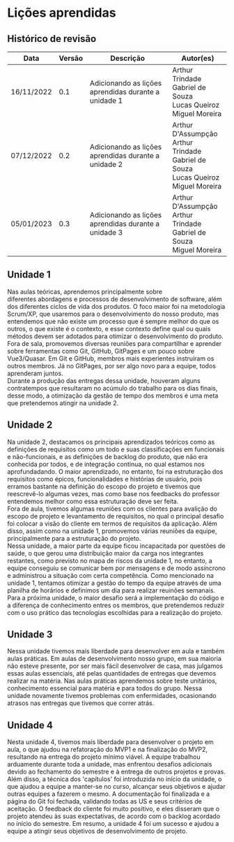 # Lições aprendidas
## Histórico de revisão 

| Data       | Versão | Descrição            | Autor(es)                                                    |
| ---------- | ------ | -------------------- | ------------------------------------------------------------ |
| 16/11/2022 | 0.1 | Adicionando as lições aprendidas durante a unidade 1| Arthur Trindade<br>Gabriel de Souza<br>Lucas Queiroz<br>Miguel Moreira |
| 07/12/2022 | 0.2 | Adicionando as lições aprendidas durante a unidade 2| Arthur D'Assumpção<br>Arthur Trindade<br>Gabriel de Souza<br>Lucas Queiroz<br>Miguel Moreira |
| 05/01/2023 | 0.3 | Adicionando as lições aprendidas durante a unidade 3| Arthur D'Assumpção<br>Arthur Trindade<br>Gabriel de Souza<br>Miguel Moreira |

## Unidade 1
Nas aulas teóricas, aprendemos principalmente sobre diferentes abordagens e processos de desenvolvimento de software, além dos diferentes ciclos de vida dos produtos. O foco maior foi na metodologia Scrum/XP, que usaremos para o desenvolvimento do nosso produto, mas entendemos que não existe um processo que é sempre melhor do que os outros, o que existe é o contexto, e esse contexto define qual ou quais métodos devem ser adotados para otimizar o desenvolvimento do produto.<br>
Fora de sala, promovemos diversas reuniões para compartilhar e aprender sobre ferramentas como Git, GitHub, GitPages e um pouco sobre Vue3/Quasar. Em Git e GitHub, membros mais experientes instruíram os outros membros. Já no GitPages, por ser algo novo para a equipe, todos aprenderam juntos.<br>
Durante a produção das entregas dessa unidade, houveram alguns contratempos que resultaram no acúmulo do trabalho para os dias finais, desse modo, a otimização da gestão de tempo dos membros é uma meta que pretendemos atingir na unidade 2.<br>

## Unidade 2
Na unidade 2, destacamos os principais aprendizados teóricos como as definições de requisitos como um todo e suas classificações em funcionais e não-funcionais, e as definições de backlog do produto, que não era conhecida por todos, e de integração contínua, no qual estamos nos aprofundadando. O maior aprendizado, no entanto, foi na estruturação dos requisitos como épicos, funcionalidades e histórias de usuário, pois erramos bastante na definição do escopo do projeto e tivemos que reescrevê-lo algumas vezes, mas como base nos feedbacks do professor entendemos melhor como essa estruturação deve ser feita.<br>
Fora de aula, tivemos algumas reuniões com os clientes para avalição do escopo de projeto e levantamento de requisitos, no qual o principal desafio foi colocar a visão do cliente em termos de requisitos da aplicação. Além disso, assim como na unidade 1, promovemos várias reuniões da equipe, principalmente para a estruturação do projeto.<br>
Nessa unidade, a maior parte da equipe ficou incapacitada por questões de saúde, o que gerou uma distribuição maior da carga nos integrantes restantes, como previsto no mapa de riscos da unidade 1, no entanto, a equipe conseguiu se comunicar bem por mensagens e de modo assíncrono e administrou a situação com certa competência.
Como mencionado na unidade 1, tentamos otimizar a gestão do tempo da equipe através de uma planilha de horários e definimos um dia para realizar reuinões semanais.<br>
Para a próxima unidade, o maior desafio será a implementação do código e a diferença de conhecimento entres os membros, que pretendemos reduzir com o uso prático das tecnologias escolhidas para a realização do projeto.

## Unidade 3
Nessa unidade tivemos mais liberdade para desenvolver em aula e também aulas práticas. Em aulas de desenvolvimento nosso grupo, em sua maioria não esteve presente, por ser mais fácil desenvolver de casa, mas julgamos essas aulas essenciais, até pelas quantidades de entregas que devemos realizar na matéria. Nas aulas práticas aprendemos sobre teste unitários, conhecimento essencial para matéria e para todos do grupo. Nessa unidade novamente tivemos problemas com enfermidades, ocasionando atrasos nas entregas que tivemos que correr atrás. 

## Unidade 4
Nesta unidade 4, tivemos mais liberdade para desenvolver o projeto em aula, o que ajudou na refatoração do MVP1 e na finalização do MVP2, resultando na entrega do projeto mínimo viável. A equipe trabalhou arduamente durante toda a unidade, mas enfrentou desafios adicionais devido ao fechamento do semestre e à entrega de outros projetos e provas. Além disso, a técnica dos 'capítulos' foi introduzida no início da unidade, o que ajudou a equipe a manter-se no curso, alcançar seus objetivos e ajudar outras equipes a fazerem o mesmo. A documentação foi finalizada e a página do Git foi fechada, validando todas as US e seus critérios de aceitação. O feedback do cliente foi muito positivo, e eles disseram que o projeto atendeu às suas expectativas, de acordo com o backlog acordado no início do semestre. Em resumo, a unidade 4 foi um sucesso e ajudou a equipe a atingir seus objetivos de desenvolvimento de projeto.
